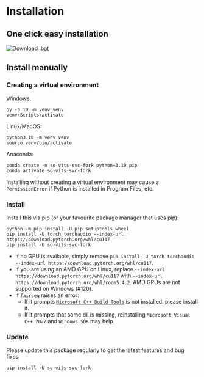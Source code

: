 # Installation

## One click easy installation

<a href="https://github.com/34j/so-vits-svc-fork/releases/download/v1.3.2/install.bat" download>
  <img src="https://img.shields.io/badge/.bat-download-blue?style=flat-square&logo=windows" alt="Download .bat">
</a>

## Install manually

### Creating a virtual environment

Windows:

```shell
py -3.10 -m venv venv
venv\Scripts\activate
```

Linux/MacOS:

```shell
python3.10 -m venv venv
source venv/bin/activate
```

Anaconda:

```shell
conda create -n so-vits-svc-fork python=3.10 pip
conda activate so-vits-svc-fork
```

Installing without creating a virtual environment may cause a `PermissionError` if Python is installed in Program Files, etc.

### Install

Install this via pip (or your favourite package manager that uses pip):

```shell
python -m pip install -U pip setuptools wheel
pip install -U torch torchaudio --index-url https://download.pytorch.org/whl/cu117
pip install -U so-vits-svc-fork
```

-   If no GPU is available, simply remove `pip install -U torch torchaudio --index-url https://download.pytorch.org/whl/cu117`.
-   If you are using an AMD GPU on Linux, replace `--index-url https://download.pytorch.org/whl/cu117` with `--index-url https://download.pytorch.org/whl/rocm5.4.2`. AMD GPUs are not supported on Windows (#120).
-   If `fairseq` raises an error:
    -   If it prompts [`Microsoft C++ Build Tools`](https://visualstudio.microsoft.com/visual-cpp-build-tools/) is not installed. please install it.
    -   If it prompts that some dll is missing, reinstalling `Microsoft Visual C++ 2022` and `Windows SDK` may help.

### Update

Please update this package regularly to get the latest features and bug fixes.

```shell
pip install -U so-vits-svc-fork
```
